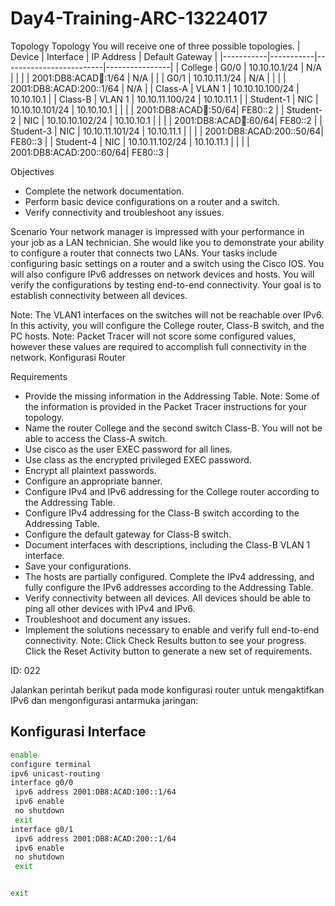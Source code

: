 # Day4-Training-ARC-13224017
Topology
Topology You will receive one of three possible topologies.
| Device    | Interface | IP Address              | Default Gateway |
|-----------|-----------|-------------------------|----------------|
| College   | G0/0      | 10.10.10.1/24           | N/A            |
|           |           | 2001:DB8:ACAD:100::1/64 | N/A            |
|           | G0/1      | 10.10.11.1/24           | N/A            |
|           |           | 2001:DB8:ACAD:200::1/64 | N/A            |
| Class-A   | VLAN 1    | 10.10.10.100/24         | 10.10.10.1     |
| Class-B   | VLAN 1    | 10.10.11.100/24         | 10.10.11.1     |
| Student-1 | NIC       | 10.10.10.101/24         | 10.10.10.1     |
|           |           | 2001:DB8:ACAD:100::50/64| FE80::2        |
| Student-2 | NIC       | 10.10.10.102/24         | 10.10.10.1     |
|           |           | 2001:DB8:ACAD:100::60/64| FE80::2        |
| Student-3 | NIC       | 10.10.11.101/24         | 10.10.11.1     |
|           |           | 2001:DB8:ACAD:200::50/64| FE80::3        |
| Student-4 | NIC       | 10.10.11.102/24         | 10.10.11.1     |
|           |           | 2001:DB8:ACAD:200::60/64| FE80::3        |

Objectives
- Complete the network documentation.
- Perform basic device configurations on a router and a switch.
- Verify connectivity and troubleshoot any issues.

Scenario
Your network manager is impressed with your performance in your job as a LAN technician. She would like you to demonstrate your ability to configure a router that connects two LANs. Your tasks include configuring basic settings on a router and a switch using the Cisco IOS. You will also configure IPv6 addresses on network devices and hosts. You will verify the configurations by testing end-to-end connectivity. Your goal is to establish connectivity between all devices.

Note: The VLAN1 interfaces on the switches will not be reachable over IPv6.
In this activity, you will configure the College router, Class-B switch, and the PC hosts.
Note: Packet Tracer will not score some configured values, however these values are required to accomplish full connectivity in the network.
Konfigurasi Router

Requirements
- Provide the missing information in the Addressing Table.
  Note: Some of the information is provided in the Packet Tracer instructions for your topology.
- Name the router College and the second switch Class-B. You will not be able to access the Class-A switch.
- Use cisco as the user EXEC password for all lines.
- Use class as the encrypted privileged EXEC password.
- Encrypt all plaintext passwords.
- Configure an appropriate banner.
- Configure IPv4 and IPv6 addressing for the College router according to the Addressing Table.
- Configure IPv4 addressing for the Class-B switch according to the Addressing Table.
- Configure the default gateway for Class-B switch.
- Document interfaces with descriptions, including the Class-B VLAN 1 interface.
- Save your configurations.
- The hosts are partially configured. Complete the IPv4 addressing, and fully configure the IPv6 addresses according to the Addressing Table.
- Verify connectivity between all devices. All devices should be able to ping all other devices with IPv4 and IPv6.
- Troubleshoot and document any issues.
- Implement the solutions necessary to enable and verify full end-to-end connectivity.
  Note: Click Check Results button to see your progress. Click the Reset Activity button to generate a new set of requirements.

ID: 022

Jalankan perintah berikut pada mode konfigurasi router untuk mengaktifkan IPv6 dan mengonfigurasi antarmuka jaringan:
## Konfigurasi Interface

```bash
enable
configure terminal
ipv6 unicast-routing
interface g0/0
 ipv6 address 2001:DB8:ACAD:100::1/64
 ipv6 enable
 no shutdown
 exit
interface g0/1
 ipv6 address 2001:DB8:ACAD:200::1/64
 ipv6 enable
 no shutdown
 exit


exit

